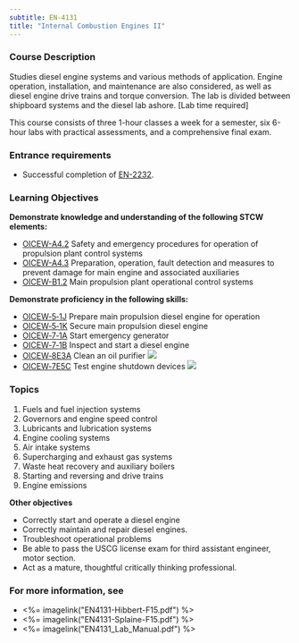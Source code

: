 ```yaml
---
subtitle: EN-4131
title: "Internal Combustion Engines II"
---
```


### Course Description

Studies diesel engine systems and various methods of application. Engine operation, installation, and maintenance are also considered, as well as diesel engine drive trains and torque conversion. The lab is divided between shipboard systems and the diesel lab ashore. [Lab time required]

This course consists of three 1-hour classes a week for a semester, six 6-hour labs  with practical assessments, and a comprehensive final exam.

### Entrance requirements

* Successful completion of [EN-2232](en-2232.html).

### Learning Objectives

**Demonstrate knowledge and understanding of the following STCW elements:**

* [OICEW-A4.2]({{site.baseurl}}/tables/31.html#OICEW-A4.2) Safety and emergency procedures for operation of propulsion plant control systems
* [OICEW-A4.3]({{site.baseurl}}/tables/31.html#OICEW-A4.3) Preparation, operation, fault detection and measures to prevent damage for main engine and associated auxiliaries
* [OICEW-B1.2]({{site.baseurl}}/tables/31.html#OICEW-B1.2) Main propulsion plant operational control systems

**Demonstrate proficiency in the following skills:**

* [OICEW‑5‑1J](OICEW-5-1J) Prepare main propulsion diesel engine for operation
* [OICEW‑5‑1K](OICEW-5-1K) Secure main propulsion diesel engine
* [OICEW‑7‑1A](OICEW-7-1A) Start emergency generator
* [OICEW‑7‑1B](OICEW-7-1B) Inspect and start a diesel engine
* [OICEW‑8E3A](OICEW-8E3A) Clean an oil purifier ![]({{site.baseurl}}/assets/images/new.jpg)
* [OICEW‑7E5C](OICEW-7E5C) Test engine shutdown devices ![]({{site.baseurl}}/assets/images/new.jpg)

### Topics

1.	Fuels and fuel injection systems
2.	Governors and engine speed control
3.	Lubricants and lubrication systems
4.	Engine cooling systems
5.	Air intake systems
6.	Supercharging and exhaust gas systems
7.	Waste heat recovery and auxiliary boilers
8.	Starting and reversing and drive trains
9.	Engine emissions



**Other objectives**


* Correctly start and operate a diesel engine
* Correctly maintain and repair diesel engines.
* Troubleshoot operational problems
* Be able to pass the USCG license exam for third assistant engineer, motor section.
* Act as a mature, thoughtful critically thinking professional.


### For more information, see 

* <%= imagelink("EN4131-Hibbert-F15.pdf") %> 
* <%= imagelink("EN4131-Splaine-F15.pdf") %> 
* <%= imagelink("EN4131_Lab_Manual.pdf") %> 



